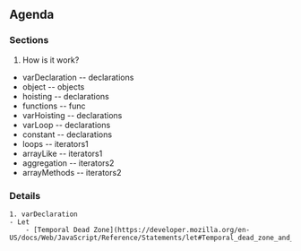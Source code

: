 
## Agenda

### Sections

1. How is it work?
- varDeclaration -- declarations
- object -- objects 
- hoisting -- declarations 
- functions -- func
- varHoisting -- declarations
- varLoop -- declarations
- constant -- declarations
- loops -- iterators1
- arrayLike -- iterators1
- aggregation -- iterators2
- arrayMethods -- iterators2


### Details
    1. varDeclaration
    - Let
        - [Temporal Dead Zone](https://developer.mozilla.org/en-US/docs/Web/JavaScript/Reference/Statements/let#Temporal_dead_zone_and_errors_with_let)
